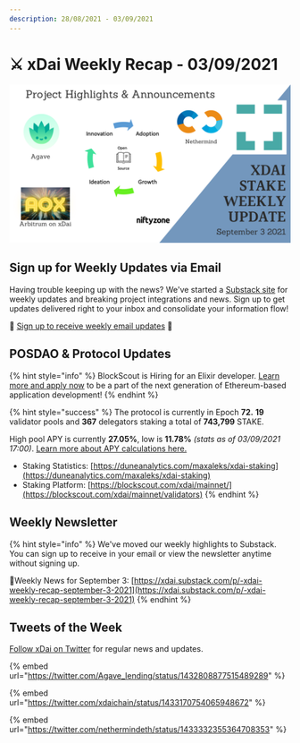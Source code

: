 ```yaml
---
description: 28/08/2021 - 03/09/2021
---
```


# ⚔️ xDai Weekly Recap - 03/09/2021

![](../../../../.gitbook/assets/wir.png)

## Sign up for Weekly Updates via Email <a href="#sign-up-for-weekly-updates-via-email" id="sign-up-for-weekly-updates-via-email"></a>

Having trouble keeping up with the news? We've started a [Substack site](https://xdai.substack.com/) for weekly updates and breaking project integrations and news. Sign up to get updates delivered right to your inbox and consolidate your information flow!‌

💌 [Sign up to receive weekly email updates](https://xdai.substack.com/) ​💌‌‌‌

## POSDAO & Protocol Updates <a href="#posdao-and-protocol-updates" id="posdao-and-protocol-updates"></a>

{% hint style="info" %}
BlockScout is Hiring for an Elixir developer. [Learn more and apply now](https://app.gitbook.com/@poa/s/xdai/careers-1/elixir-developer-blockscout) to be a part of the next generation of Ethereum-based application development!
{% endhint %}

{% hint style="success" %}
The protocol is currently in Epoch **72.** **19** validator pools and **367** delegators staking a total of **743,799** STAKE.

High pool APY is currently **27.05%**, low is **11.78%** _(stats as of 03/09/2021 17:00)_. [Learn more about APY calculations here.](https://app.gitbook.com/@poa/s/xdai/\~/drafts/-Mi7o2SJKCklOZ9TL6Mv/about-xdai/faqs/public-staking-validators-and-delegators#what-is-apy-annual-percentage-yield)​

* Staking Statistics: [https://duneanalytics.com/maxaleks/xdai-staking](https://duneanalytics.com/maxaleks/xdai-staking)​
* Staking Platform: [https://blockscout.com/xdai/mainnet/](https://blockscout.com/xdai/mainnet/validators)
{% endhint %}

## Weekly Newsletter <a href="#weekly-newsletter" id="weekly-newsletter"></a>

{% hint style="info" %}
We've moved our weekly highlights to Substack. You can sign up to receive in your email or view the newsletter anytime without signing up.

📰Weekly News for September 3: [https://xdai.substack.com/p/-xdai-weekly-recap-september-3-2021](https://xdai.substack.com/p/-xdai-weekly-recap-september-3-2021)
{% endhint %}

## Tweets of the Week <a href="#tweets-of-the-week" id="tweets-of-the-week"></a>

​[Follow xDai on Twitter](https://twitter.com/xdaichain) for regular news and updates.

{% embed url="https://twitter.com/Agave_lending/status/1432808877515489289" %}

{% embed url="https://twitter.com/xdaichain/status/1433170754065948672" %}

{% embed url="https://twitter.com/nethermindeth/status/1433332355364708353" %}

